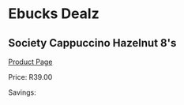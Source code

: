 
# Ebucks Dealz
## Society Cappuccino Hazelnut 8's
[Product Page](https://www.ebucks.com/web/shop/productSelected.do?prodId=1201738038&catId=908607666)

Price: R39.00

Savings: 


	
